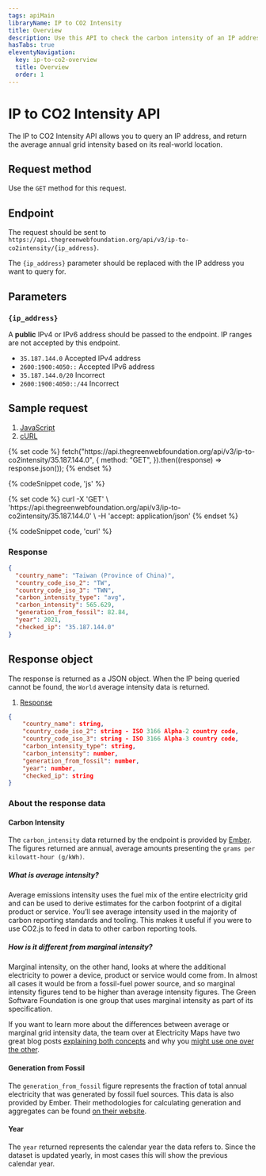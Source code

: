 ```yaml
---
tags: apiMain
libraryName: IP to CO2 Intensity
title: Overview
description: Use this API to check the carbon intensity of an IP address based on its real-world location.
hasTabs: true
eleventyNavigation:
  key: ip-to-co2-overview
  title: Overview
  order: 1
---
```


# IP to CO2 Intensity API

The IP to CO2 Intensity API allows you to query an IP address, and return the average annual grid intensity based on its real-world location.

## Request method

Use the `GET` method for this request.

## Endpoint

The request should be sent to `https://api.thegreenwebfoundation.org/api/v3/ip-to-co2intensity/{ip_address}`.

The `{ip_address}` parameter should be replaced with the IP address you want to query for.

## Parameters

### `{ip_address}`

A **public** IPv4 or IPv6 address should be passed to the endpoint. IP ranges are not accepted by this endpoint.

- `35.187.144.0` <span class="badge align-middle badge-success my-0">Accepted IPv4 address</span>
- `2600:1900:4050::` <span class="badge align-middle badge-success my-0">Accepted IPv6 address</span>
- `35.187.144.0/20` <span class="badge align-middle badge-error my-0">Incorrect</span>
- `2600:1900:4050::/44` <span class="badge align-middle badge-error my-0">Incorrect</span>

## Sample request

<seven-minute-tabs>
   <ol role="tablist" aria-label="Select a programming language to preview">
    <li><a href="#js" role="tab" aria-selected="true">JavaScript</a></li>
    <li><a href="#curl" role="tab">cURL</a></li>
   </ol>

   <div id="js" role="tabpanel">
{% set code %}
fetch("https://api.thegreenwebfoundation.org/api/v3/ip-to-co2intensity/35.187.144.0", {
  method: "GET",
}).then((response) => response.json());
{% endset %}

{% codeSnippet code, 'js' %}

   </div>

   <div id="curl" role="tabpanel">
{% set code %}
curl -X 'GET' \
 'https://api.thegreenwebfoundation.org/api/v3/ip-to-co2intensity/35.187.144.0' \
 -H 'accept: application/json'
{% endset %}

{% codeSnippet code, 'curl' %}

   </div>

   <div>
   <h3>Response</h3>

```json
{
  "country_name": "Taiwan (Province of China)",
  "country_code_iso_2": "TW",
  "country_code_iso_3": "TWN",
  "carbon_intensity_type": "avg",
  "carbon_intensity": 565.629,
  "generation_from_fossil": 82.84,
  "year": 2021,
  "checked_ip": "35.187.144.0"
}
```

</div>
</seven-minute-tabs>

## Response object

The response is returned as a JSON object. When the IP being queried cannot be found, the `World` average intensity data is returned.

<seven-minute-tabs>
   <ol role="tablist" aria-label="Select to view response for green, and not green URLs.">
    <li><a href="#green" role="tab" aria-selected="true">Response</a></li>
   </ol>

   <div id="green" role="tabpanel">

```json
{
    "country_name": string,
    "country_code_iso_2": string - ISO 3166 Alpha-2 country code,
    "country_code_iso_3": string - ISO 3166 Alpha-3 country code,
    "carbon_intensity_type": string,
    "carbon_intensity": number,
    "generation_from_fossil": number,
    "year": number,
    "checked_ip": string
}
```

   </div>
</seven-minute-tabs>

### About the response data

#### Carbon Intensity

The `carbon_intensity` data returned by the endpoint is provided by [Ember](https://ember-climate.org/data/data-explorer/). The figures returned are annual, average amounts presenting the `grams per kilowatt-hour (g/kWh)`.

##### **What is average intensity?**

Average emissions intensity uses the fuel mix of the entire electricity grid and can be used to derive estimates for the carbon footprint of a digital product or service. You’ll see average intensity used in the majority of carbon reporting standards and tooling. This makes it useful if you were to use CO2.js to feed in data to other carbon reporting tools.

##### **How is it different from marginal intensity?**

Marginal intensity, on the other hand, looks at where the additional electricity to power a device, product or service would come from. In almost all cases it would be from a fossil-fuel power source, and so marginal intensity figures tend to be higher than average intensity figures. The Green Software Foundation is one group that uses marginal intensity as part of its specification.

If you want to learn more about the differences between average or marginal grid intensity data, the team over at Electricity Maps have two great blog posts [explaining both concepts](https://electricitymaps.com/blog/marginal-emissions-what-they-are-and-when-to-use-them/) and why you [might use one over the other](https://electricitymaps.com/blog/marginal-vs-average-real-time-decision-making/).

#### Generation from Fossil

The `generation_from_fossil` figure represents the fraction of total annual electricity that was generated by fossil fuel sources. This data is also provided by Ember. Their methodologies for calculating generation and aggregates can be found [on their website](https://ember-climate.org/app/uploads/2022/07/Ember-Electricity-Data-Methodology.pdf).

#### Year

The `year` returned represents the calendar year the data refers to. Since the dataset is updated yearly, in most cases this will show the previous calendar year.
